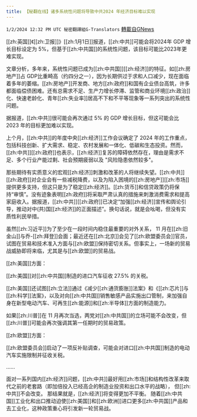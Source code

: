 ```yaml
---
title: 【秘翻在线】诸多系统性问题将导致中共2024 年经济目标难以实现
---
```

`1/2/2024 12:32 PM UTC 秘密翻譯組G-Translators` [轉載自GNews](https://gnews.org/articles/2175837)

[[zh:英国]]《[[zh:卫报]]》[[zh:1月1日]]报道，[[zh:中共]]可能会将2024年 GDP 增长目标设定为 5%，但基于[[zh:中共国]]的系统性问题，该目标可能比2023年更难实现。

  
  

文章分析，多年来，系统性问题已成为[[zh:中共国]][[zh:经济]]的特征。如[[zh:房地产]]占 GDP比重畸高（约四分之一），因为长期供过于求和人口减少，现在面临着多年的萎缩。[[zh:房地产]]开发商、地方[[zh:政府]]和国有企业债台高筑，许多都面临偿债困难。还有总需求不足、生产力增长停滞、监管和商业环境[[zh:政治]]化、快速老龄化、青年[[zh:失业率]]居高不下和不平等现象等一系列突出的系统性问题。

  

据报道，[[zh:中共]]很可能会再次通过 5% 的 GDP 增长目标，但这可能会比 2023 年的目标更加难以实现。

上个月，[[zh:中共]]的年度中央[[zh:经济]]工作会议确定了 2024 年的工作重点，包括科技创新、扩大需求、稳定、农村发展和一体化、低碳和生态投资。然而，[[zh:中共]][[zh:政府]]也表示，[[zh:经济]]复苏的障碍依然存在，理由是需求不足、多个行业产能过剩、社会预期疲弱以及 "风险隐患依然较多"。

  

那些期待有实质意义的宏观[[zh:经济]]刺激和改革的人将继续失望。[[zh:中共]][[zh:政府]]对企业会有一些减税降费，以及为陷入困境的[[zh:房地产]][[zh:市场]]提供更多支持，但这只是为了稳定[[zh:经济]]。[[zh:货币]]和信贷政策仍将保持“审慎”。没有迹象表明[[zh:政府]]将采取严肃认真的措施来刺激消费需求和提高家庭收入。据报道，[[zh:中共]][[zh:政府]]已决定“加强[[zh:经济]]宣传和舆论引导，推动对中(共)国[[zh:经济]]的正面描述”。换句话说，就是会吆喝，但没有实质性利民举措。

  

虽然[[zh:习近平]]为了至少在一段时间内稳住最重要的对外关系， 11 月在[[zh:旧金山]]与乔-[[zh:拜登]]会面；最近还在[[zh:北京]]会见了[[zh:欧盟委员会]]官员，试图在贸易和技术准入方面与[[zh:欧盟]]保持密切关系。但事实上，一场新的贸易战威胁即将来临，尤其是与[[zh:欧盟]]的贸易战。

  

[[zh:美国]]方面：

[[zh:美国]]对[[zh:中共国]]制造的进口汽车征收 27.5% 的关税。

[[zh:美国]]还试图[[zh:立法]]通过《减少[[zh:通货膨胀]]法案》和《[[zh:芯片]]与[[zh:科学]]法案》，以及对向[[zh:中共国]]销售敏感产品实施出口管制，来加强自身在新型电动汽车、可再生[[zh:能源]]和[[zh:半导体]]方面的制造能力。

如果[[zh:川普]]在 11 月再次当选，两党对[[zh:中共国]]的立场可能不会改变，但[[zh:川普]]可能会再次强调其第一任期时的贸易政策。

  

[[zh:欧盟]]方面：

[[zh:欧盟委员会]]启动了一项反补贴调查，可能会对进口[[zh:中共国]]制造的电动汽车实施限制并征收关税。

……

  
  

面对一系列国内[[zh:经济]]问题，[[zh:中共]]最好用[[zh:市场]]和结构性改革来取代之前的老套路（即加倍投入已经高企的制造业投资和出口水平的战略）， 但[[zh:中共]]不会改变。
那结果就是，[[zh:经济]]将变得更加不平衡。 随着[[zh:中共国]]工业化和出口推动迫使[[zh:美国]]和[[zh:欧洲]]进口更多[[zh:中共国]]产品和去工业化，这种政策重心将引发新一轮贸易战。
